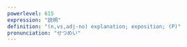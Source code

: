 ```yaml
---
powerlevel: 615
expression: "説明"
definition: "(n,vs,adj-no) explanation; exposition; (P)"
pronunciation: "せつめい"
---
```

